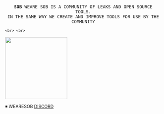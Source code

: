 <p align="center">
  <br>
  <samp>
    <b>SOB</b> WEARE SOB IS A COMMUNITY OF  LEAKS AND OPEN SOURCE TOOLS.
    <br>IN THE SAME WAY WE CREATE AND IMPROVE TOOLS FOR USE BY THE COMMUNITY<br>

    <br> <br>
</samp>

  <img src="https://64.media.tumblr.com/772e491c4ca447f8cac1766d9913dad6/tumblr_mrl4tbu0Fk1ro7ntpo1_500.gif" width="200"/>

</p>

◾ WEARESOB [DISCORD](https://discord.gg/uedagaPtWR)
